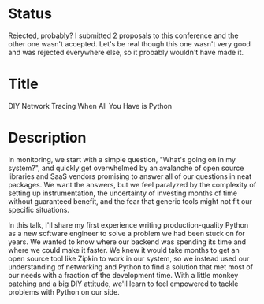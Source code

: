 # Status
Rejected, probably? I submitted 2 proposals to this conference and the other one wasn't accepted. Let's be real though this one wasn't very good and was rejected everywhere else, so it probably wouldn't have made it.

# Title
DIY Network Tracing When All You Have is Python

# Description
In monitoring, we start with a simple question, "What's going on in my system?", and quickly get overwhelmed by an avalanche of open source libraries and SaaS vendors promising to answer all of our questions in neat packages. We want the answers, but we feel paralyzed by the complexity of setting up instrumentation, the uncertainty of investing months of time without guaranteed benefit, and the fear that generic tools might not fit our specific situations.

In this talk, I'll share my first experience writing production-quality Python as a new software engineer to solve a problem we had been stuck on for years. We wanted to know where our backend was spending its time and where we could make it faster. We knew it would take months to get an open source tool like Zipkin to work in our system, so we instead used our understanding of networking and Python to find a solution that met most of our needs with a fraction of the development time. With a little monkey patching and a big DIY attitude, we'll learn to feel empowered to tackle problems with Python on our side.

